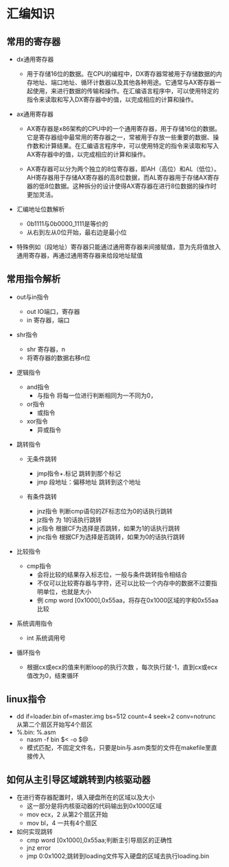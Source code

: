 # 汇编知识

## 常用的寄存器

- dx通用寄存器

  - 用于存储16位的数据。在CPU的编程中，DX寄存器常被用于存储数据的内存地址、端口地址、循环计数器以及其他各种用途。它通常与AX寄存器一起使用，来进行数据的传输和操作。在汇编语言程序中，可以使用特定的指令来读取和写入DX寄存器中的值，以完成相应的计算和操作。
- ax通用寄存器

  - AX寄存器是x86架构的CPU中的一个通用寄存器，用于存储16位的数据。它是寄存器组中最常用的寄存器之一，常被用于存放一些重要的数据、操作数和计算结果。在汇编语言程序中，可以使用特定的指令来读取和写入AX寄存器中的值，以完成相应的计算和操作。

  - AX寄存器可以分为两个独立的8位寄存器，即AH（高位）和AL（低位）。AH寄存器用于存储AX寄存器的高8位数据，而AL寄存器用于存储AX寄存器的低8位数据。这种拆分的设计使得AX寄存器在进行8位数据的操作时更加灵活。
- 汇编地址位数解析
  
  - 0b1111与0b0000_1111是等价的
  - 从右到左从0位开始，最右边是最小位

- 特殊例如（段地址）寄存器只能通过通用寄存器来间接赋值，意为先将值放入通用寄存器，再通过通用寄存器来给段地址赋值

## 常用指令解析

- out与in指令

  - out IO端口，寄存器
  - in  寄存器，端口
- shr指令

  - shr 寄存器，n
  - 将寄存器的数据右移n位
- 逻辑指令

  - and指令
    - 与指令 将每一位进行判断相同为一不同为0，
  - or指令
    - 或指令  
  - xor指令
    - 异或指令
- 跳转指令

  - 无条件跳转

    - jmp指令+.标记   跳转到那个标记
    - jmp 段地址：偏移地址 跳转到这个地址
  - 有条件跳转
  
    - jnz指令 判断cmp语句的ZF标志位为0的话执行跳转
    - jz指令 为 1的话执行跳转
    - jc指令 根据CF为选择是否跳转，如果为1的话执行跳转
    - jnc指令 根据CF为选择是否跳转，如果为0的话执行跳转
- 比较指令

  - cmp指令
    - 会将比较的结果存入标志位，一般与条件跳转指令相结合
    - 不仅可以比较寄存器与字符，还可以比较一个内存中的数据不过要指明单位，也就是大小
    - 例 cmp word [0x1000],0x55aa，将存在0x1000区域的字和0x55aa比较

- 系统调用指令

  - int 系统调用号
- 循环指令

  - 根据cx或ecx的值来判断loop的执行次数 ，每次执行就-1，直到cx或ecx值改为0，结束循环 

## linux指令

- dd if=loader.bin of=master.img bs=512 count=4 seek=2 conv=notrunc
从第二个扇区开始写4个扇区
- %.bin: %.asm
  - nasm -f bin $< -o $@
  - 模式匹配，不固定文件名，只要是bin与.asm类型的文件在makefile里直接传入

## 如何从主引导区域跳转到内核驱动器
  
- 在进行寄存器配置时，填入硬盘所在的区域以及大小
  - 这一部分是将内核驱动器的代码输出到0x1000区域
  - mov ecx，2 从第2个扇区开始
  - mov bl，4 一共有4个扇区
- 如何实现跳转
  - cmp word [0x1000],0x55aa;判断主引导扇区的正确性
  - jnz error
  - jmp 0:0x1002;跳转到loading文件写入硬盘的区域去执行loading.bin
  